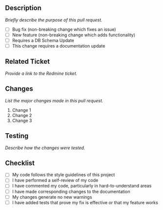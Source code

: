 ## Description

*Briefly describe the purpose of this pull request.*

- [ ] Bug fix (non-breaking change which fixes an issue)
- [ ] New feature (non-breaking change which adds functionality)
- [ ] Requires a DB Schema Update
- [ ] This change requires a documentation update

## Related Ticket

*Provide a link to the Redmine ticket.*

## Changes

*List the major changes made in this pull request.*

1. Change 1
2. Change 2
3. Change 3

## Testing

*Describe how the changes were tested.*

## Checklist

- [ ] My code follows the style guidelines of this project
- [ ] I have performed a self-review of my code
- [ ] I have commented my code, particularly in hard-to-understand areas
- [ ] I have made corresponding changes to the documentation
- [ ] My changes generate no new warnings
- [ ] I have added tests that prove my fix is effective or that my feature works
